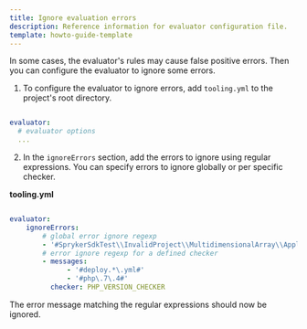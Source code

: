 ```yaml
---
title: Ignore evaluation errors
description: Reference information for evaluator configuration file.
template: howto-guide-template
---
```


In some cases, the evaluator's rules may cause false positive errors. Then you can configure the evaluator to ignore some errors.

1. To configure the evaluator to ignore errors, add `tooling.yml` to the project's root directory.

```yaml

evaluator:
  # evaluator options
  ...

```

2. In the `ignoreErrors` section, add the errors to ignore using regular expressions.
    You can specify errors to ignore globally or per specific checker.

**tooling.yml**
```yaml

evaluator:
    ignoreErrors:
        # global error ignore regexp
        - '#SprykerSdkTest\\InvalidProject\\MultidimensionalArray\\Application1\\ApplicationDependencyProvider#'
        # error ignore regexp for a defined checker
        - messages:
              - '#deploy.*\.yml#'
              - '#php\.7\.4#'
          checker: PHP_VERSION_CHECKER
```

The error message matching the regular expressions should now be ignored.
